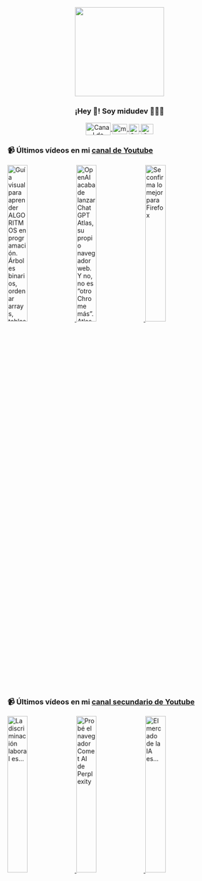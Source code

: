 <p align="center" width="300">
   <img align="center" width="200" src="https://user-images.githubusercontent.com/1561955/106762302-fda9de00-6635-11eb-99be-3ef744e60c0e.png" />
   <h3 align="center">¡Hey 👋! Soy midudev 👨🏻‍💻</h3>
</p>

<p align="center">
   <a href="https://twitch.tv/midudev" target="blank">
    <img align="center" src="https://upload.wikimedia.org/wikipedia/commons/c/ce/Twitch_logo_2019.svg" alt="Canal de Twitch de midudev" height="28px" width="56px" />
  </a>
  <span style="width: 8px;"> </span>
   <a href="https://youtube.com/midudev" target="blank">
    <img align="center" src="https://upload.wikimedia.org/wikipedia/commons/0/09/YouTube_full-color_icon_%282017%29.svg" alt="midudev" height="23px" width="33px" />
  </a>
  <span style="width: 8px;"> </span>
  <a href="https://instagram.com/midu.dev" target="blank">
    <img align="center" src="https://upload.wikimedia.org/wikipedia/commons/e/e7/Instagram_logo_2016.svg" alt="Canal de Instagram de midu.dev" height="23px" width="23px" />
  </a>
  <span style="width: 8px;"> </span>
  <a href="https://twitter.com/midudev" target="blank">
    <img align="center" src="https://upload.wikimedia.org/wikipedia/commons/thumb/6/6f/Logo_of_Twitter.svg/2491px-Logo_of_Twitter.svg.png" alt="Canal de Twitter de midudev" height="23px" width="28px" />
  </a>
</p>

### 📹 Últimos vídeos en mi [canal de Youtube](https://youtube.com/midudev?sub_confirmation=1)

<a href='https://youtu.be/uPZcC8eQJ2w' target='_blank'>
  <img width='30%' src='https://img.youtube.com/vi/uPZcC8eQJ2w/mqdefault.jpg' alt='Guía visual para aprender ALGORITMOS en programación. Árboles binarios, ordenar arrays, tablas y dic' />
</a>
<a href='https://youtu.be/Y9dQtngAjUw' target='_blank'>
  <img width='30%' src='https://img.youtube.com/vi/Y9dQtngAjUw/mqdefault.jpg' alt='OpenAI acaba de lanzar ChatGPT Atlas, su propio navegador web.  Y no, no es “otro Chrome más”. Atlas' />
</a>
<a href='https://youtu.be/f-OCBhuc5Jk' target='_blank'>
  <img width='30%' src='https://img.youtube.com/vi/f-OCBhuc5Jk/mqdefault.jpg' alt='Se confirma lo mejor para Firefox' />
</a>

### 📹 Últimos vídeos en mi [canal secundario de Youtube](https://youtube.com/midulive?sub_confirmation=1)

<a href='https://youtu.be/D3xVMZmLw1c' target='_blank'>
  <img width='30%' src='https://img.youtube.com/vi/D3xVMZmLw1c/mqdefault.jpg' alt='La discriminación laboral es...' />
</a>
<a href='https://youtu.be/Y0Q6p7g7RSw' target='_blank'>
  <img width='30%' src='https://img.youtube.com/vi/Y0Q6p7g7RSw/mqdefault.jpg' alt='Probé el navegador Comet AI de Perplexity' />
</a>
<a href='https://youtu.be/6WNqXxsQxjQ' target='_blank'>
  <img width='30%' src='https://img.youtube.com/vi/6WNqXxsQxjQ/mqdefault.jpg' alt='El mercado de la IA es...' />
</a>